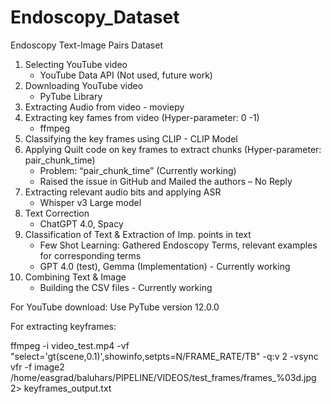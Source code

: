 # Endoscopy_Dataset
Endoscopy Text-Image Pairs Dataset


1. Selecting YouTube video
   * YouTube Data API (Not used, future work)
2. Downloading YouTube video
   * PyTube Library
3. Extracting Audio from video - moviepy
4. Extracting key fames from video (Hyper-parameter: 0 -1)
    * ffmpeg
6. Classifying the key frames using CLIP - CLIP Model
7. Applying Quilt code on key frames to extract chunks (Hyper-parameter: pair_chunk_time)
    * Problem: “pair_chunk_time” (Currently working)
    * Raised the issue in GitHub and Mailed the authors – No Reply
8. Extracting relevant audio bits and applying ASR
    * Whisper v3 Large model
9. Text Correction
    * ChatGPT 4.0, Spacy
10. Classification of Text & Extraction of Imp. points in text
    * Few Shot Learning: Gathered Endoscopy Terms, relevant examples for corresponding terms
    * GPT 4.0 (test), Gemma (Implementation) - Currently working
11. Combining Text & Image
    * Building the CSV files - Currently working




For YouTube download: Use PyTube version 12.0.0

For extracting keyframes: 

ffmpeg -i video_test.mp4 -vf "select='gt(scene,0.1)',showinfo,setpts=N/FRAME_RATE/TB" -q:v 2 -vsync vfr -f image2 /home/easgrad/baluhars/PIPELINE/VIDEOS/test_frames/frames_%03d.jpg 2> keyframes_output.txt

